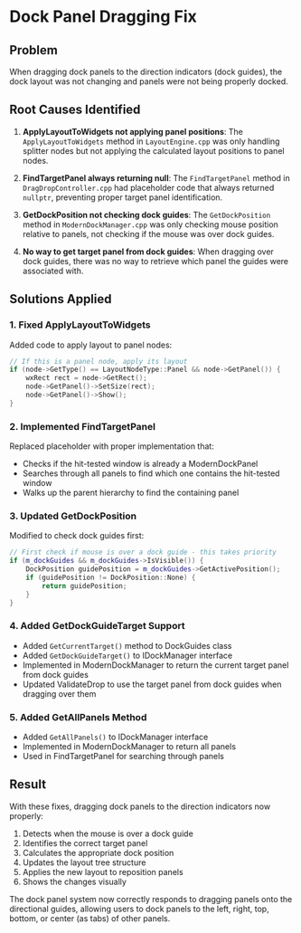 # Dock Panel Dragging Fix

## Problem
When dragging dock panels to the direction indicators (dock guides), the dock layout was not changing and panels were not being properly docked.

## Root Causes Identified

1. **ApplyLayoutToWidgets not applying panel positions**: The `ApplyLayoutToWidgets` method in `LayoutEngine.cpp` was only handling splitter nodes but not applying the calculated layout positions to panel nodes.

2. **FindTargetPanel always returning null**: The `FindTargetPanel` method in `DragDropController.cpp` had placeholder code that always returned `nullptr`, preventing proper target panel identification.

3. **GetDockPosition not checking dock guides**: The `GetDockPosition` method in `ModernDockManager.cpp` was only checking mouse position relative to panels, not checking if the mouse was over dock guides.

4. **No way to get target panel from dock guides**: When dragging over dock guides, there was no way to retrieve which panel the guides were associated with.

## Solutions Applied

### 1. Fixed ApplyLayoutToWidgets
Added code to apply layout to panel nodes:
```cpp
// If this is a panel node, apply its layout
if (node->GetType() == LayoutNodeType::Panel && node->GetPanel()) {
    wxRect rect = node->GetRect();
    node->GetPanel()->SetSize(rect);
    node->GetPanel()->Show();
}
```

### 2. Implemented FindTargetPanel
Replaced placeholder with proper implementation that:
- Checks if the hit-tested window is already a ModernDockPanel
- Searches through all panels to find which one contains the hit-tested window
- Walks up the parent hierarchy to find the containing panel

### 3. Updated GetDockPosition
Modified to check dock guides first:
```cpp
// First check if mouse is over a dock guide - this takes priority
if (m_dockGuides && m_dockGuides->IsVisible()) {
    DockPosition guidePosition = m_dockGuides->GetActivePosition();
    if (guidePosition != DockPosition::None) {
        return guidePosition;
    }
}
```

### 4. Added GetDockGuideTarget Support
- Added `GetCurrentTarget()` method to DockGuides class
- Added `GetDockGuideTarget()` to IDockManager interface
- Implemented in ModernDockManager to return the current target panel from dock guides
- Updated ValidateDrop to use the target panel from dock guides when dragging over them

### 5. Added GetAllPanels Method
- Added `GetAllPanels()` to IDockManager interface
- Implemented in ModernDockManager to return all panels
- Used in FindTargetPanel for searching through panels

## Result
With these fixes, dragging dock panels to the direction indicators now properly:
1. Detects when the mouse is over a dock guide
2. Identifies the correct target panel
3. Calculates the appropriate dock position
4. Updates the layout tree structure
5. Applies the new layout to reposition panels
6. Shows the changes visually

The dock panel system now correctly responds to dragging panels onto the directional guides, allowing users to dock panels to the left, right, top, bottom, or center (as tabs) of other panels.